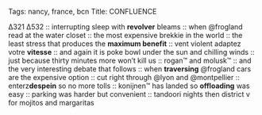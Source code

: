Tags: nancy, france, bcn
Title: CONFLUENCE
  
∆321 ∆532 :: interrupting sleep with **revolver** bleams :: when @frogland read at the water closet :: the most expensive brekkie in the world :: the least stress that produces the **maximum benefit** :: vent violent adaptez votre **vitesse** :: and again it is poke bowl under the sun and chilling winds :: just because thirty minutes more won’t kill us :: rogan™ and molusk™ :: and the very interesting debate that follows :: when **traversing** @frogland cars are the expensive option :: cut right through @lyon and @montpellier :: enterz**despein** so no more tolls :: konijnen™ has landed so **offloading** was easy :: parking was harder but convenient :: tandoori nights then district v for mojitos and margaritas  
